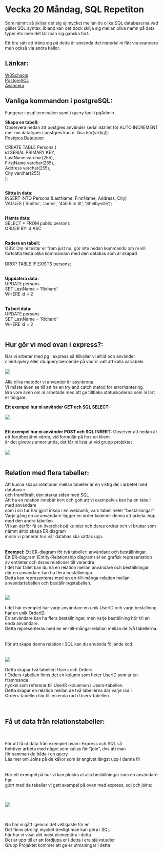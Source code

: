 # Vecka 20 Måndag, SQL Repetiton

Som nämnt så skiljer det sig ej mycket mellan de olika SQL databaserna vad gäller SQL syntax.
Ibland kan det dock skilja sig mellan olika namn på data typer etc men det lär man sig ganska fort.

Ett bra sätt att träna sig på detta är använda det material ni fått via avancera men också via andra källor.

## Länkar:

[W3Schools](https://www.w3schools.com/mysql/default.asp)
</br>
[PostgreSQL](https://www.postgresqltutorial.com/)
</br>
[Avancera](https://avancera.app/courses/4b4f84f4-66dd-4c67-9170-6b312c4c2d1f/3da32729-c91d-4e00-915e-8910e418f4ae)

## Vanliga kommandon i postgreSQL:
Fungerar i psql terminalen samt i query tool i pgAdmin
</br>

**Skapa en tabell:**
</br>
Observera nedan att postgres använder serial istället för AUTO INCREMENT
mer om datatyper i postgres kan ni läsa här(viktigt):</br>
[Postgres Datatyper](https://www.postgresqltutorial.com/postgresql-tutorial/postgresql-user-defined-data-types/)
</br>

CREATE TABLE Persons (</br>
  id SERIAL PRIMARY KEY,</br>
  LastName varchar(255),</br>
  FirstName varchar(255),</br>
  Address varchar(255),</br>
  City varchar(255)</br>
);</br>
</br>

**Sätta in data:**
</br>
INSERT INTO Persons (LastName, FirstName, Address, City)</br>
VALUES ('Smiths', 'Janes', '456 Elm St', 'Shelbyville');</br>
</br>

**Hämta data:**
</br>
SELECT * FROM public.persons</br>
ORDER BY id ASC </br>
</br>

**Radera en tabell:**</br>
OBS: Om ni testar er fram just nu, gör inte nedan kommando om ni vill</br>
fortsätta testa olika kommandon med den databas som är skapad</br>
</br>
DROP TABLE IF EXISTS persons;</br>
</br>

**Uppdatera data:**
</br>
UPDATE persons</br>
SET LastName = 'Richard'</br>
WHERE id = 2</br>
</br>

**Ta bort data:**
</br>
UPDATE persons</br>
SET LastName = 'Richard'</br>
WHERE id = 2</br>
</br>

## Hur gör vi med ovan i express?:
När vi arbetar med pg i express så tillkallar vi alltid och använder client.query eller db.query beroende på vad ni valt att kalla variabeln.
</br>
</br>
![](/img/express1.png)
</br>
</br>
Alla olika metoder vi använder är asynkrona.</br>
Vi måste även se till att ha en try and catch metod för errorhantering.</br>
Bra vore även om ni arbetade med att ge tillbaka statuskoderna som ni lärt er tidigare.

**Ett exempel hur ni använder GET och SQL SELECT:**
</br>
</br>
![](/img/express2.png)
</br>
</br>

**Ett exempel hur ni använder POST och SQL INSERT:**
Observer att nedan är ett förutbestämt värde, vid formulär på hos en klient</br>
är det givetvis annorlunda, det får ni lista ut vid grupp projektet
</br>
</br>
![](/img/express3.png)
</br>
</br>

## Relation med flera tabeller:
Att kunna skapa relationer mellan tabeller är en viktig del i arbetet med databaser</br>
och framförallt den starka sidan med SQL</br>
Att ha en relation innebär kort och gott att vi exempelvis kan ha en tabell med användare</br>
som i sin tur har gjort inköp i en webbutik, vars tabell heter "beställningar"</br>
Varje gång en av användare lägger en order kommer denna att arbeta ihop med den andra tabellen</br>
Vi kan därför få en överblick på kunder och deras ordrar och vi brukar som nämnt alltid skapa ER diagram</br>
innan vi planerar hur vår databas ska sättas upp.</br>
</br>
</br>
**Exempel:**
Ett ER-diagram för två tabeller: användare och beställningar.</br>
Ett ER-diagram (Entity-Relationship diagram) är en grafisk representation</br>
av entiteter och deras relationer till varandra. </br>
I det här fallet kan du ha en relation mellan användare och beställningar </br>
där en användare kan ha flera beställningar. </br>
Detta kan representeras med en en-till-många-relation mellan </br>
användartabellen och beställningstabellen.
</br>
</br>

![](/img/express4.png)
</br>
</br>
I det här exemplet har varje användare en unik UserID och varje beställning har en unik OrderID. </br>
En användare kan ha flera beställningar, men varje beställning hör till en enda användare.</br>
Detta representeras med en en-till-många-relation mellan de två tabellerna.</br>
</br>
</br>
För att skapa denna relation i SQL kan du använda följande kod:</br>
</br>
</br>
![](/img/express5.png)
</br>
</br>
Detta skapar två tabeller: Users och Orders. </br>
I Orders-tabellen finns det en kolumn som heter UserID som är en främmande </br>nyckel som refererar till UserID-kolumnen i Users-tabellen. </br>
Detta skapar en relation mellan de två tabellerna där varje rad i </br>Orders-tabellen hör till en enda rad i Users-tabellen.</br>
</br>
</br>

## Få ut data från relationstabeller:
</br>
</br>
För att få ut data från exemplet ovan i Express och SQL så </br>
behöver arbeta med något som kallas för "join", dvs att man</br>
för samman de båda i en query</br>
Läs mer om Joins på de källor som är angivet längst upp i denna fil</br>
</br>
</br>
Här ett exempel på hur vi kan plocka ut alla beställningar som en användare har</br>
 gjort med de tabeller vi gett exempel på ovan med express, sql och joins:</br>
 </br>
 </br>

![](/img/express6.png)

</br>
</br>
Nu har vi gått igenom det viktigaste för er.</br>
Det finns otroligt mycket trevligt man kan göra i SQL</br>
här har vi visat det mest elementära i detta</br>
Det är upp till er att fördjupa er i detta i era självstudier</br>
Grupp Projektet kommer att ge er utmaningar i detta</br>
